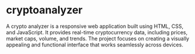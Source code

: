 # cryptoanalyzer
A crypto analyzer is a responsive web application built using HTML, CSS, and JavaScript. It provides real-time cryptocurrency data, including prices, market caps, volume, and trends. The project focuses on creating a visually appealing and functional interface that works seamlessly across devices.
